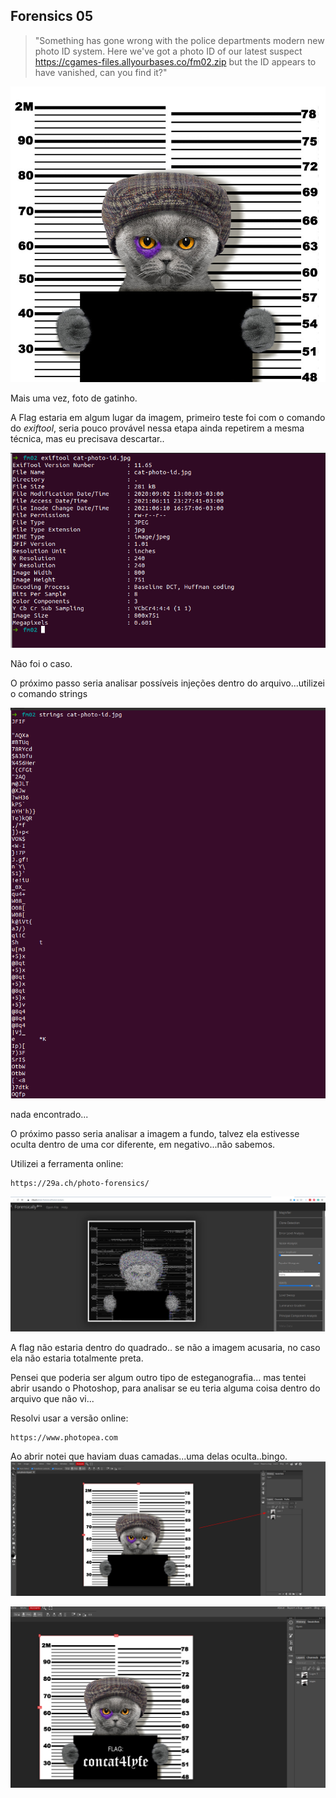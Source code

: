 ﻿
## Forensics 05

> "Something has gone wrong with the police departments modern new photo
> ID system. Here we've got a photo ID of our latest suspect
> https://cgames-files.allyourbases.co/fm02.zip but the ID appears to
> have vanished, can you find it?"

![enter image description here](cat-photo-id.jpg)

Mais uma vez, foto de gatinho.

A Flag estaria em algum lugar da imagem, primeiro teste foi com o comando do *exiftool*, seria pouco provável nessa etapa ainda repetirem a mesma técnica, mas eu precisava descartar..

![enter image description here](Forensic05-Exif.png)

Não foi o caso.

O próximo passo seria analisar possíveis injeções dentro do arquivo...utilizei o comando strings

![enter image description here](Forensic05-Strings.png)

nada encontrado...

O próximo passo seria analisar a imagem a fundo, talvez ela estivesse oculta dentro de uma cor diferente, em negativo...não sabemos.

Utilizei a ferramenta online:

    https://29a.ch/photo-forensics/
    
![enter image description here](Forensic05-Noise-Analysis.png)

A flag não estaria dentro do quadrado.. se não a imagem acusaria, no caso ela não estaria totalmente preta.

Pensei que poderia ser algum outro tipo de esteganografia... mas tentei abrir usando o Photoshop, para analisar se eu teria alguma coisa dentro do arquivo que não vi...

Resolvi usar a versão online: 

    https://www.photopea.com

Ao abrir notei que haviam duas camadas...uma delas oculta..bingo.
![enter image description here](Forensic05-Layer-found.png)

![enter image description here](Forensic05-Flag-Reveal.png)
